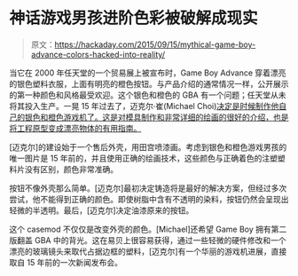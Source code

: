 # 神话游戏男孩进阶色彩被破解成现实

> 原文：<https://hackaday.com/2015/09/15/mythical-game-boy-advance-colors-hacked-into-reality/>

当它在 2000 年任天堂的一个贸易展上被宣布时，Game Boy Advance 穿着漂亮的银色塑料衣服，上面有明亮的橙色按钮。与产品介绍的通常情况一样，公开展示的第一种颜色和风格最受欢迎。这个银色和橙色的 GBA 有一个问题；任天堂从未将其投入生产。一晃 15 年过去了，迈克尔·崔(Michael Choi)[决定是时候制作他自己的银色和橙色游戏机了。这是对模具制作和非常详细的绘画的很好的介绍，也是将工程原型变成漂亮物体的有用指南。](http://www.mindtribe.com/2015/08/a-wreck-to-remember/)

[迈克尔]的建设始于一个售后外壳，用田宫喷漆画。考虑到银色和橙色游戏男孩的唯一图片是 15 年前的，并且使用正确的绘画技术，这些颜色与正确着色的注塑塑料片没有区别，颜色非常准确。

按钮不像外壳那么简单。[迈克尔]最初决定铸造将是最好的解决方案，但经过多次尝试，他不能得到正确的颜色。即使树脂中含有不透明的染料，按钮仍然会呈现出轻微的半透明。最后，[迈克尔]决定油漆原来的按钮。

这个 casemod 不仅仅是改变外壳的颜色。[Michael]还希望 Game Boy 拥有第二版翻盖 GBA 中的背光。这在易贝上很容易获得，通过一些轻微的硬件修改和一个漂亮的玻璃镜头来取代占据边框的塑料，[迈克尔]有一个华丽的游戏机进展，直接取自 15 年前的一次新闻发布会。
